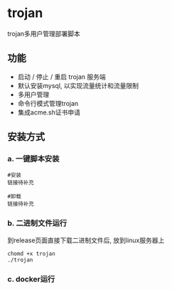 # trojan

trojan多用户管理部署脚本

## 功能
- 启动 / 停止 / 重启 trojan 服务端
- 默认安装mysql, 以实现流量统计和流量限制
- 多用户管理
- 命令行模式管理trojan
- 集成acme.sh证书申请

## 安装方式
###  a. 一键脚本安装
```
#安装
链接待补充

#卸载
链接待补充

```

### b. 二进制文件运行
到release页面直接下载二进制文件后, 放到linux服务器上
```
chomd +x trojan
./trojan
```

### c. docker运行
